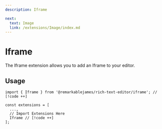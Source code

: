 ```yaml
---
description: Iframe

next:
  text: Image
  link: /extensions/Image/index.md
---
```


# Iframe

The Iframe extension allows you to add an Iframe to your editor.

## Usage

```tsx
import { Iframe } from '@remarkablejames/rich-text-editor/iframe'; // [!code ++]

const extensions = [
  ...,
  // Import Extensions Here
  Iframe // [!code ++]
];
```
